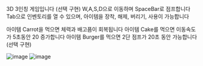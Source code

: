 3D 3인칭 게임입니다 (선택 구현)
W,A,S,D으로 이동하며 SpaceBar로 점프합니다
Tab으로 인벤토리를 열 수 있으며, 아이템을 장착, 해제, 버리기, 사용이 가능합니다

아이템 Carrot을 먹으면 체력과 배고픔이 회복됩니다
아이템 Cake를 먹으면 이동속도가 5초동안 20 증가합니다
아이템 Burger를 먹으면 2단 점프가 20초 동안 가능합니다 (선택 구현)

![image](https://github.com/rlaehgus0226/week3_mission/assets/167048593/28a54b54-7448-4783-90c9-9fa8dd2c45a9)
![image](https://github.com/rlaehgus0226/week3_mission/assets/167048593/7ce27bbf-af3d-42e6-9291-57ef038ebb03)
